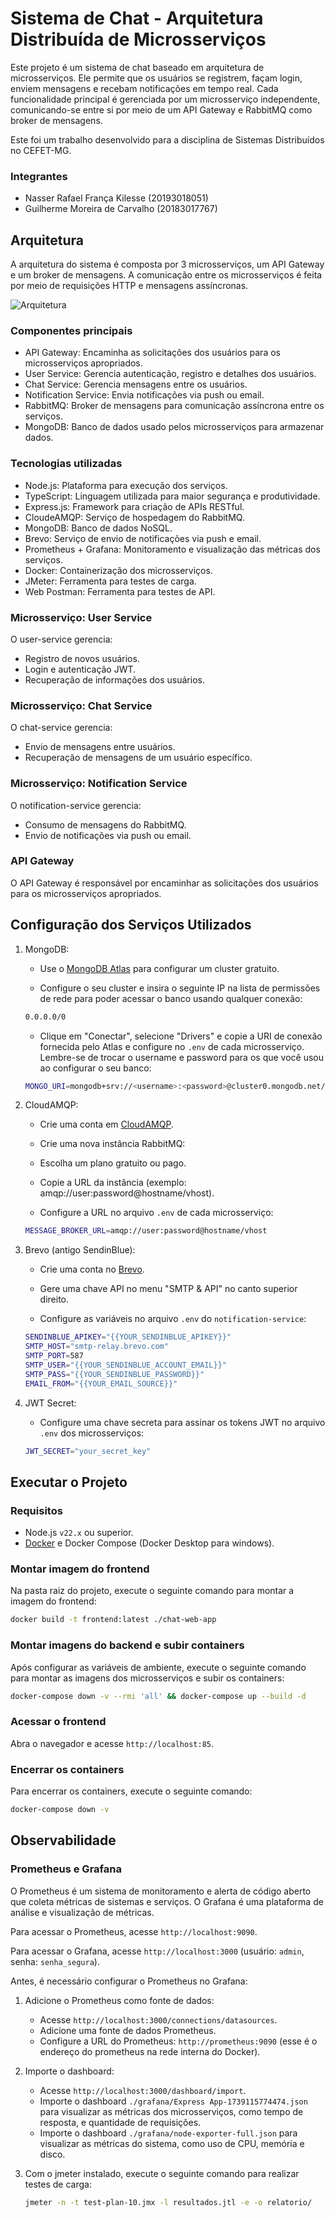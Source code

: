# Sistema de Chat - Arquitetura Distribuída de Microsserviços

Este projeto é um sistema de chat baseado em arquitetura de microsserviços. Ele permite que os usuários se registrem, façam login, enviem mensagens e recebam notificações em tempo real. Cada funcionalidade principal é gerenciada por um microsserviço independente, comunicando-se entre si por meio de um API Gateway e RabbitMQ como broker de mensagens.

Este foi um trabalho desenvolvido para a disciplina de Sistemas Distribuídos no CEFET-MG.

### Integrantes

- Nasser Rafael França Kilesse (20193018051)
- Guilherme Moreira de Carvalho (20183017767)

## Arquitetura

A arquitetura do sistema é composta por 3 microsserviços, um API Gateway e um broker de mensagens. A comunicação entre os microsserviços é feita por meio de requisições HTTP e mensagens assíncronas.

![Arquitetura](./docs/images/architecture.png)

### Componentes principais

- API Gateway: Encaminha as solicitações dos usuários para os microsserviços apropriados.
- User Service: Gerencia autenticação, registro e detalhes dos usuários.
- Chat Service: Gerencia mensagens entre os usuários.
- Notification Service: Envia notificações via push ou email.
- RabbitMQ: Broker de mensagens para comunicação assíncrona entre os serviços.
- MongoDB: Banco de dados usado pelos microsserviços para armazenar dados.

### Tecnologias utilizadas

- Node.js: Plataforma para execução dos serviços.
- TypeScript: Linguagem utilizada para maior segurança e produtividade.
- Express.js: Framework para criação de APIs RESTful.
- CloudeAMQP: Serviço de hospedagem do RabbitMQ.
- MongoDB: Banco de dados NoSQL.
- Brevo: Serviço de envio de notificações via push e email.
- Prometheus + Grafana: Monitoramento e visualização das métricas dos serviços.
- Docker: Containerização dos microsserviços.
- JMeter: Ferramenta para testes de carga.
- Web Postman: Ferramenta para testes de API.

### Microsserviço: User Service

O user-service gerencia:

- Registro de novos usuários.
- Login e autenticação JWT.
- Recuperação de informações dos usuários.

### Microsserviço: Chat Service

O chat-service gerencia:

- Envio de mensagens entre usuários.
- Recuperação de mensagens de um usuário específico.

### Microsserviço: Notification Service

O notification-service gerencia:

- Consumo de mensagens do RabbitMQ.
- Envio de notificações via push ou email.

### API Gateway

O API Gateway é responsável por encaminhar as solicitações dos usuários para os microsserviços apropriados.

## Configuração dos Serviços Utilizados

1.  MongoDB:

    - Use o [MongoDB Atlas](https://www.mongodb.com/products/platform/atlas-database) para configurar um cluster gratuito.

    - Configure o seu cluster e insira o seguinte IP na lista de permissões de rede para poder acessar o banco usando qualquer conexão:

    ```bash
    0.0.0.0/0
    ```

    - Clique em "Conectar", selecione "Drivers" e copie a URI de conexão fornecida pelo Atlas e configure no `.env` de cada microsserviço. Lembre-se de trocar o username e password para os que você usou ao configurar o seu banco:

    ```bash
    MONGO_URI=mongodb+srv://<username>:<password>@cluster0.mongodb.net/chat-app?retryWrites=true&w=majority
    ```

2.  CloudAMQP:

    - Crie uma conta em [CloudAMQP](https://www.cloudamqp.com/).

    - Crie uma nova instância RabbitMQ:

    - Escolha um plano gratuito ou pago.

    - Copie a URL da instância (exemplo: amqp://user:password@hostname/vhost).

    - Configure a URL no arquivo `.env` de cada microsserviço:

    ```bash
    MESSAGE_BROKER_URL=amqp://user:password@hostname/vhost
    ```

3.  Brevo (antigo SendinBlue):

    - Crie uma conta no [Brevo](https://www.brevo.com/pt/).

    - Gere uma chave API no menu "SMTP & API" no canto superior direito.

    - Configure as variáveis no arquivo `.env` do `notification-service`:

    ```bash
    SENDINBLUE_APIKEY="{{YOUR_SENDINBLUE_APIKEY}}"
    SMTP_HOST="smtp-relay.brevo.com"
    SMTP_PORT=587
    SMTP_USER="{{YOUR_SENDINBLUE_ACCOUNT_EMAIL}}"
    SMTP_PASS="{{YOUR_SENDINBLUE_PASSWORD}}"
    EMAIL_FROM="{{YOUR_EMAIL_SOURCE}}"
    ```

4.  JWT Secret:

    - Configure uma chave secreta para assinar os tokens JWT no arquivo `.env` dos microsserviços:

    ```bash
    JWT_SECRET="your_secret_key"
    ```

## Executar o Projeto

### Requisitos

- Node.js `v22.x` ou superior.
- [Docker](https://www.docker.com/) e Docker Compose (Docker Desktop para windows).

### Montar imagem do frontend

Na pasta raiz do projeto, execute o seguinte comando para montar a imagem do frontend:

```bash
docker build -t frontend:latest ./chat-web-app
```

### Montar imagens do backend e subir containers

Após configurar as variáveis de ambiente, execute o seguinte comando para montar as imagens dos microsserviços e subir os containers:

```bash
docker-compose down -v --rmi 'all' && docker-compose up --build -d
```

### Acessar o frontend

Abra o navegador e acesse `http://localhost:85`.

### Encerrar os containers

Para encerrar os containers, execute o seguinte comando:

```bash
docker-compose down -v
```

## Observabilidade

### Prometheus e Grafana

O Prometheus é um sistema de monitoramento e alerta de código aberto que coleta métricas de sistemas e serviços. O Grafana é uma plataforma de análise e visualização de métricas.

Para acessar o Prometheus, acesse `http://localhost:9090`.

Para acessar o Grafana, acesse `http://localhost:3000` (usuário: `admin`, senha: `senha_segura`).

Antes, é necessário configurar o Prometheus no Grafana:

1.  Adicione o Prometheus como fonte de dados:

    - Acesse `http://localhost:3000/connections/datasources`.
    - Adicione uma fonte de dados Prometheus.
    - Configure a URL do Prometheus: `http://prometheus:9090` (esse é o endereço do prometheus na rede interna do Docker).

2.  Importe o dashboard:

    - Acesse `http://localhost:3000/dashboard/import`.
    - Importe o dashboard `./grafana/Express App-1739115774474.json` para visualizar as métricas dos microsserviços, como tempo de resposta, e quantidade de requisições.
    - Importe o dashboard `./grafana/node-exporter-full.json` para visualizar as métricas do sistema, como uso de CPU, memória e disco.

3.  Com o jmeter instalado, execute o seguinte comando para realizar testes de carga:

    ```bash
    jmeter -n -t test-plan-10.jmx -l resultados.jtl -e -o relatorio/
    ```
